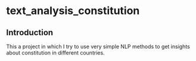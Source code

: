 # text_analysis_constitution

## Introduction 
This a project in which I try to use very simple NLP methods to get insights about constitution in different countries. 



